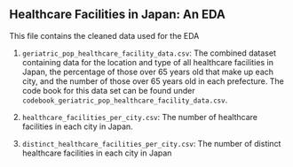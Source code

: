## Healthcare Facilities in Japan: An EDA

This file contains the cleaned data used for the EDA

1. `geriatric_pop_healthcare_facility_data.csv`: The combined dataset containing data for the location and type of all healthcare facilities in Japan, the percentage of those over 65 years old that make up each city, and the number of those over 65 years old in each prefecture. The code book for this data set can be found under `codebook_geriatric_pop_healthcare_facility_data.csv`.

2. `healthcare_facilities_per_city.csv`: The number of healthcare facilities in each city in Japan.

3. `distinct_healthcare_facilities_per_city.csv`: The number of distinct healthcare facilities in each city in Japan

